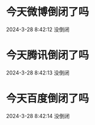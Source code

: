 # 今天微博倒闭了吗

2024-3-28 8:42:12 没倒闭

# 今天腾讯倒闭了吗

2024-3-28 8:42:13 没倒闭

# 今天百度倒闭了吗

2024-3-28 8:42:14 没倒闭


